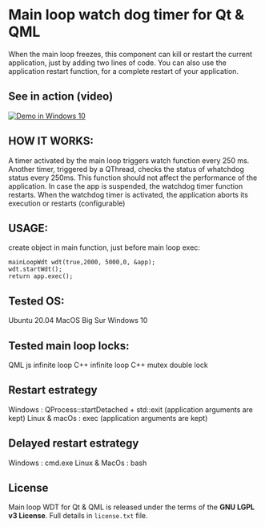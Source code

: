 # Main loop watch dog timer for Qt & QML
When the main loop freezes, this component can kill or restart the current application, just by adding two lines of code.
You can also use the application restart function, for a complete restart of your application.

## See in action (video)
[![Demo in Windows 10](https://img.youtube.com/vi/kDTmXKUPyJU/0.jpg)](https://www.youtube.com/watch?v=kDTmXKUPyJU)

## HOW IT WORKS:
A timer activated by the main loop triggers watch function every 250 ms.
Another timer, triggered by a QThread, checks the status of whatchdog status every 250ms.
This function should not affect the performance of the application.
In case the app is suspended, the watchdog timer function restarts.
When the watchdog timer is activated, the application aborts its execution or restarts (configurable)

## USAGE:
create object in main function, just before main loop exec:

    mainLoopWdt wdt(true,2000, 5000,0, &app);
    wdt.startWdt();
    return app.exec();

## Tested OS:
 Ubuntu 20.04
 MacOS Big Sur
 Windows 10


## Tested main loop locks:
 QML js infinite loop
 C++ infinite loop
 C++ mutex double lock

## Restart estrategy
 Windows : QProcess::startDetached + std::exit (application arguments are kept)
 Linux & macOs : exec (application arguments are kept)

## Delayed restart estrategy
 Windows : cmd.exe
 Linux & MacOs : bash

## License
 Main loop WDT for Qt & QML is released under the terms of the **GNU LGPL v3 License**. Full details in `license.txt` file.
